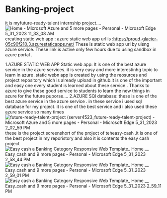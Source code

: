 # Banking-project
it is myfuture-ready-talent internship project....
![Home - Microsoft Azure and 5 more pages - Personal - Microsoft​ Edge 5_31_2023 11_33_08 AM](https://github.com/subbu4862/banking-project/assets/131730465/86d3540e-c8e9-4411-a99a-c55112ef5721)
creating static web app :
azure static web app url is :https://proud-glacier-05c90f210.3.azurestaticapps.net/
These is static web app url by uisng azure service.
These link is active only few hours due to using sandbox in azure portal .

1.AZURE STATIC WEB APP Static web app:
It is one of the best azure service in the azure services. it is very easy and more interestinhg topic to learn in azure .static webn app is created by using the reosurces and project repository which is already upload in github.it is one of the important and easy one every student is learned about these service..
Thanks to azure to give these good service to students to learn the new things in azure for the future puporse....
2.AZURE SQl database:
these is one of the best azure service in the azure service .
in these service i used sql database for my project. it is one of the best service and i also used these azure service so many times 
![future-ready-talent-project (server4523_future-ready-talent-project) - Microsoft Azure and 5 more pages - Personal - Microsoft​ Edge 5_31_2023 2_02_59 PM](https://github.com/subbu4862/banking-project/assets/131730465/f7bfa832-8d5a-4420-99ae-5322d2336eb1)
these is the project screenshort of the project of teheasy-cash .it is one of the best project in my reporistory and also it is contents the easy cash project
![Easy cash a Banking Category Responsive Web Template_ Home __ Easy_cash and 9 more pages - Personal - Microsoft​ Edge 5_31_2023 2_58_44 PM](https://github.com/subbu4862/banking-project/assets/131730465/b8fdfb16-0b3f-463d-be69-9eb067139724)
![Easy cash a Banking Category Responsive Web Template_ Home __ Easy_cash and 9 more pages - Personal - Microsoft​ Edge 5_31_2023 2_59_01 PM](https://github.com/subbu4862/banking-project/assets/131730465/c44e98d0-6be8-4011-93f0-601af8005c76)
![Easy cash a Banking Category Responsive Web Template_ Home __ Easy_cash and 9 more pages - Personal - Microsoft​ Edge 5_31_2023 2_59_11 PM](https://github.com/subbu4862/banking-project/assets/131730465/c14de64e-c216-47fa-bc1d-f12014739476)
